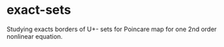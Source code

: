 # exact-sets
Studying exacts borders of U+- sets for Poincare map for one 2nd order nonlinear equation.
